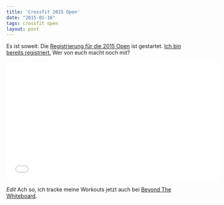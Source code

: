 ```yaml
---
title: 'Crossfit 2015 Open'
date: "2015-01-16"
tags: crossfit open
layout: post
---
```

Es ist soweit: Die [Registrierung für die 2015 Open][0] ist gestartet. [Ich bin bereits registriert.][1] Wer von euch macht noch mit?

<iframe width="560" height="315" src="//www.youtube-nocookie.com/embed/MVW8Pz-rgmw" frameborder="0" allowfullscreen></iframe>

*Edit* Ach so, ich tracke meine Workouts jetzt auch bei [Beyond The Whiteboard][2].


[0]: http://games.crossfit.com/announcements/2015-open-registration-live
[1]: http://games.crossfit.com/athlete/349338
[2]: https://beyondthewhiteboard.com/members/147555/

